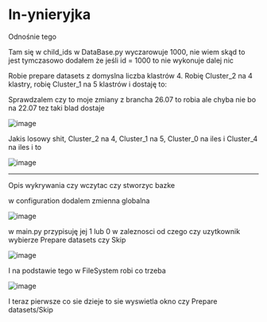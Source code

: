 # In-ynieryjka

Odnośnie tego 

Tam się w child_ids w DataBase.py wyczarowuje 1000, nie wiem skąd to jest tymczasowo dodałem że jeśli id = 1000 to nie wykonuje dalej nic

Robie prepare datasets z domyslna liczba klastrów 4. Robię Cluster_2 na 4 klastry, robię Cluster_1 na 5 klastrów i dostaję to:

Sprawdzalem czy to moje zmiany z brancha 26.07 to robia ale chyba nie bo na 22.07 tez taki blad dostaje

![image](https://github.com/macius06xd/In-ynieryjka/assets/80836050/70c4ceeb-dc3a-4d3e-9afc-e59561c398a7)

Jakis losowy shit, Cluster_2 na 4, Cluster_1 na 5, Cluster_0 na iles i Cluster_4 na iles i to

![image](https://github.com/macius06xd/In-ynieryjka/assets/80836050/f1e5c76a-8fea-48db-b618-df52278334c8)


_______________________________________________________
Opis wykrywania czy wczytac czy stworzyc bazke

w configuration dodalem zmienna globalna

![image](https://github.com/macius06xd/In-ynieryjka/assets/80836050/49cec067-0b12-4023-9d1b-c823cf449b0c)

w main.py przypisuję jej 1 lub 0 w zaleznosci od czego czy uzytkownik wybierze Prepare datasets czy Skip

![image](https://github.com/macius06xd/In-ynieryjka/assets/80836050/b2127a7f-14c2-4ee5-892f-320ddccc613d)

I na podstawie tego w FileSystem robi co trzeba

![image](https://github.com/macius06xd/In-ynieryjka/assets/80836050/67937a2b-17bd-4a78-a66b-2da60309e7ce)

I teraz pierwsze co sie dzieje to sie wyswietla okno czy Prepare datasets/Skip